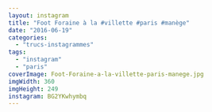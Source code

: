 ```yaml
---
layout: instagram
title: "Foot Foraine à la #villette #paris #manège"
date: "2016-06-19"
categories: 
  - "trucs-instagrammes"
tags: 
  - "instagram"
  - "paris"
coverImage: Foot-Foraine-a-la-villette-paris-manege.jpg
imgWidth: 360
imgHeight: 249
instagram: BG2YKwhymbq
---
```

